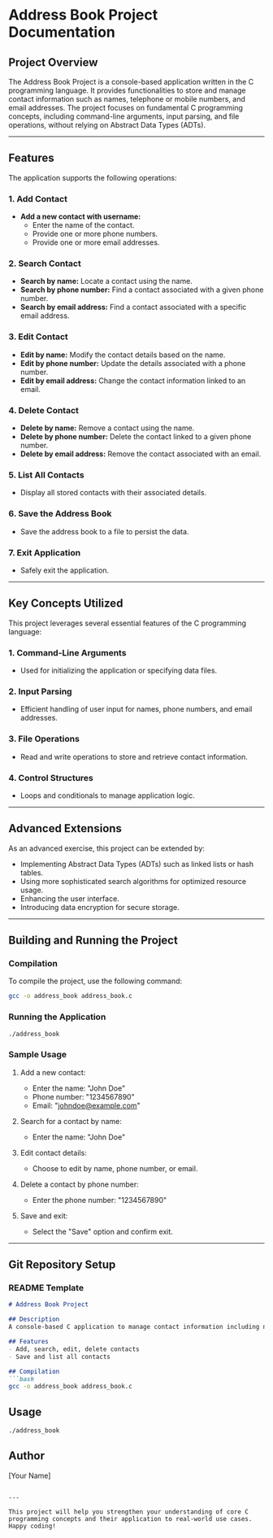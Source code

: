# Address Book Project Documentation

## Project Overview
The Address Book Project is a console-based application written in the C programming language. It provides functionalities to store and manage contact information such as names, telephone or mobile numbers, and email addresses. The project focuses on fundamental C programming concepts, including command-line arguments, input parsing, and file operations, without relying on Abstract Data Types (ADTs).

---

## Features
The application supports the following operations:

### 1. Add Contact
- **Add a new contact with username:**
  - Enter the name of the contact.
  - Provide one or more phone numbers.
  - Provide one or more email addresses.

### 2. Search Contact
- **Search by name:** Locate a contact using the name.
- **Search by phone number:** Find a contact associated with a given phone number.
- **Search by email address:** Find a contact associated with a specific email address.

### 3. Edit Contact
- **Edit by name:** Modify the contact details based on the name.
- **Edit by phone number:** Update the details associated with a phone number.
- **Edit by email address:** Change the contact information linked to an email.

### 4. Delete Contact
- **Delete by name:** Remove a contact using the name.
- **Delete by phone number:** Delete the contact linked to a given phone number.
- **Delete by email address:** Remove the contact associated with an email.

### 5. List All Contacts
- Display all stored contacts with their associated details.

### 6. Save the Address Book
- Save the address book to a file to persist the data.

### 7. Exit Application
- Safely exit the application.

---

## Key Concepts Utilized
This project leverages several essential features of the C programming language:

### 1. Command-Line Arguments
- Used for initializing the application or specifying data files.

### 2. Input Parsing
- Efficient handling of user input for names, phone numbers, and email addresses.

### 3. File Operations
- Read and write operations to store and retrieve contact information.

### 4. Control Structures
- Loops and conditionals to manage application logic.

---

## Advanced Extensions
As an advanced exercise, this project can be extended by:
- Implementing Abstract Data Types (ADTs) such as linked lists or hash tables.
- Using more sophisticated search algorithms for optimized resource usage.
- Enhancing the user interface.
- Introducing data encryption for secure storage.

---

## Building and Running the Project

### Compilation
To compile the project, use the following command:
```bash
gcc -o address_book address_book.c
```

### Running the Application
```bash
./address_book
```

### Sample Usage
1. Add a new contact:
   - Enter the name: "John Doe"
   - Phone number: "1234567890"
   - Email: "johndoe@example.com"

2. Search for a contact by name:
   - Enter the name: "John Doe"

3. Edit contact details:
   - Choose to edit by name, phone number, or email.

4. Delete a contact by phone number:
   - Enter the phone number: "1234567890"

5. Save and exit:
   - Select the "Save" option and confirm exit.

---

## Git Repository Setup
### README Template
```markdown
# Address Book Project

## Description
A console-based C application to manage contact information including names, phone numbers, and email addresses.

## Features
- Add, search, edit, delete contacts
- Save and list all contacts

## Compilation
```bash
gcc -o address_book address_book.c
```

## Usage
```bash
./address_book
```

## Author
[Your Name]
```

---

This project will help you strengthen your understanding of core C programming concepts and their application to real-world use cases. Happy coding!


